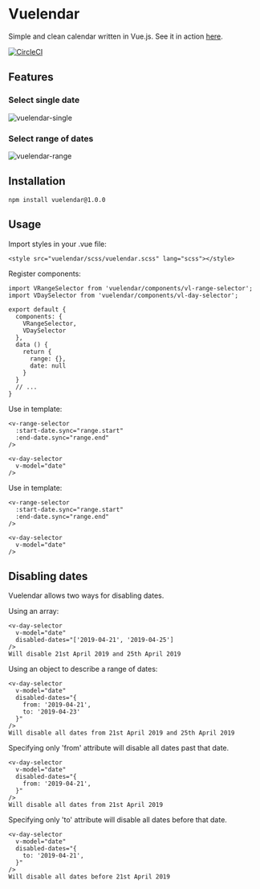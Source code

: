 # Vuelendar
Simple and clean calendar written in Vue.js. See it in action [here](https://codesthq.github.io/vuelendar-demo/).

[![CircleCI](https://circleci.com/gh/codesthq/vuelendar/tree/master.svg?style=svg)](https://circleci.com/gh/codesthq/vuelendar/tree/master)

## Features
### Select single date
![vuelendar-single](https://user-images.githubusercontent.com/10059264/55957707-44f7fb00-5c67-11e9-8648-d81d36c67489.png)

### Select range of dates
![vuelendar-range](https://user-images.githubusercontent.com/10059264/55957608-0b26f480-5c67-11e9-89cc-1e94c1b5c463.png)


## Installation
    npm install vuelendar@1.0.0

## Usage
Import styles in your .vue file:

    <style src="vuelendar/scss/vuelendar.scss" lang="scss"></style>

Register components:

    import VRangeSelector from 'vuelendar/components/vl-range-selector';
    import VDaySelector from 'vuelendar/components/vl-day-selector';

    export default {
      components: {
        VRangeSelector,
        VDaySelector
      },
      data () {
        return {
          range: {},
          date: null
        }
      }
      // ...
    }

Use in template:

    <v-range-selector
      :start-date.sync="range.start"
      :end-date.sync="range.end"
    />

    <v-day-selector
      v-model="date"
    />

Use in template:

    <v-range-selector
      :start-date.sync="range.start"
      :end-date.sync="range.end"
    />

    <v-day-selector
      v-model="date"
    />

## Disabling dates

Vuelendar allows two ways for disabling dates.

Using an array:


    <v-day-selector
      v-model="date"
      disabled-dates="['2019-04-21', '2019-04-25']
    />
    Will disable 21st April 2019 and 25th April 2019

Using an object to describe a range of dates:

    <v-day-selector
      v-model="date"
      disabled-dates="{
        from: '2019-04-21',
        to: '2019-04-23'
      }"
    />
    Will disable all dates from 21st April 2019 and 25th April 2019

Specifying only 'from' attribute will disable all dates past that date.


    <v-day-selector
      v-model="date"
      disabled-dates="{
        from: '2019-04-21',
      }"
    />
    Will disable all dates from 21st April 2019

Specifying only 'to' attribute will disable all dates before that date.


    <v-day-selector
      v-model="date"
      disabled-dates="{
        to: '2019-04-21',
      }"
    />
    Will disable all dates before 21st April 2019
